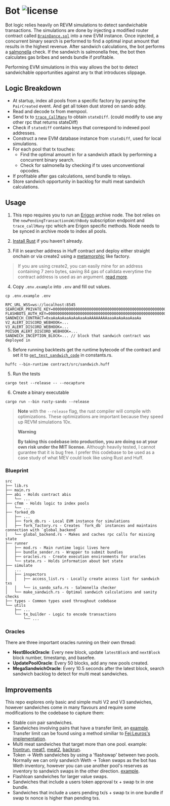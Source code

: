 # Bot ![license](https://img.shields.io/badge/License-MIT-green.svg?label=license)

Bot logic relies heavily on REVM simulations to detect sandwichable transactions. The simulations are done by injecting a modified router contract called [`BrainDance.sol`](https://github.com/mouseless-eth/rusty-sando/blob/master/contract/src/BrainDance.sol) into a new EVM instance. Once injected, a concurrent binary search is performed to find a optimal input amount that results in the highest revenue. After sandwich calculations, the bot performs a [salmonella](https://github.com/Defi-Cartel/salmonella) check. If the sandwich is salmonella free, the bot then calculates gas bribes and sends bundle if profitable. 

Performing EVM simulations in this way allows the bot to detect sandwichable opportunities against any tx that introduces slippage. 

## Logic Breakdown
- At startup, index all pools from a specific factory by parsing the `PairCreated` event. And get all token dust stored on sando addy.
- Read and decode tx from mempool.
- Send tx to [`trace_CallMany`](https://openethereum.github.io/JSONRPC-trace-module#trace_callmany) to obtain `stateDiff`. (could modify to use any other rpc that returns stateDiff)
- Check if `statediff` contains keys that correspond to indexed pool addresses.
- Construct a new EVM database instance from `stateDiff`, used for local simulations.
- For each pool that tx touches:
  - Find the optimal amount in for a sandwich attack by performing a concurrent binary search.
  - Check for salmonella by checking if tx uses unconventional opcodes.
- If profitable after gas calculations, send bundle to relays. 
- Store sandwich opportunity in backlog for multi meat sandwich calculations.

## Usage

1. This repo requires you to run an [Erigon](https://github.com/ledgerwatch/erigon) archive node. The bot relies on the `newPendingTransactionsWithBody` subscription endpoint and `trace_callMany` rpc which are Erigon specific methods. Node needs to be synced in archive mode to index all pools. 

2. [Install Rust](https://www.rust-lang.org/tools/install) if you haven't already. 

3. Fill in searcher address in Huff contract and deploy either straight onchain or via create2 using a [metamorphic](https://github.com/0age/metamorphic) like factory.
> If you are using create2, you can easily mine for an address containing 7 zero bytes, saving 84 gas of calldata everytime the contract address is used as an argument. [read more](https://medium.com/coinmonks/deploy-an-efficient-address-contract-a-walkthrough-cb4be4ffbc70).

4. Copy `.env.example` into `.env` and fill out values.

```console
cp .env.example .env
```

```
RPC_URL_WSS=ws://localhost:8545
SEARCHER_PRIVATE_KEY=0000000000000000000000000000000000000000000000000000000000000001
FLASHBOTS_AUTH_KEY=0000000000000000000000000000000000000000000000000000000000000002
SANDWICH_CONTRACT=0xaAaAaAaaAaAaAaaAaAAAAAAAAaaaAaAaAaaAaaAa
V2_ALERT_DISCORD_WEBHOOK=...
V3_ALERT_DISCORD_WEBHOOK=...
POISON_ALERT_DISCORD_WEBHOOK=...
SANDWICH_INCEPTION_BLOCK=... // block that sandwich contract was deployed in
```

5. Before running backtests get the runtime bytecode of the contract and set it to [`get_test_sandwich_code`](https://github.com/mouseless-eth/rusty-sando/blob/5ddeb4bbf703420de3cd5bc2b0d6885fce4cb0a4/bot/src/utils/constants.rs#L26) in constants.rs.

```console
huffc --bin-runtime contract/src/sandwich.huff
```

5. Run the tests

```
cargo test --release -- --nocapture
```

6. Create a binary executable

```
cargo run --bin rusty-sando --release
```
> **Note**
> with the `--release` flag, the rust compiler will compile with optimizations. These optimizations are important because they speed up REVM simulations 10x. 
>
> **Warning**
>
> **By taking this codebase into production, you are doing so at your own risk under the MIT license.** Although heavily tested, I cannot gurantee that it is bug free. I prefer this codebase to be used as a case study of what MEV could look like using Rust and Huff. 

### Blueprint

```
src
├── lib.rs
├── main.rs
├── abi - Holds contract abis 
│   └── ...
├── cfmm - Holds logic to index pools
│   └── ...
├── forked_db
│   ├── ...
│   ├── fork_db.rs - Local EVM instance for simulations
│   ├── fork_factory.rs - Creates `fork_db` instances and maintains connection with `global_backend`
│   └── global_backend.rs - Makes and caches rpc calls for missing state
├── runner
│   ├── mod.rs - Main runtime logic lives here
│   ├── bundle_sender.rs - Wrapper to submit bundles
│   ├── oracles.rs - Create execution environments for oracles
│   └── state.rs - Holds information about bot state
├── simulate
│   ...
│   ├── inspectors
│   │   ├── access_list.rs - Locally create access list for sandwich txs
│   │   └── is_sando_safu.rs - Salmonella checker
│   └── make_sandwich.rs - Optimal sandwich calculations and sanity checks
├── types - Common types used throughout codebase
└── utils
    ├── ...
    └── tx_builder - Logic to encode transactions
        └── ...
```

### Oracles
There are three important oracles running on their own thread:

- **NextBlockOracle**: Every new block, update `latestBlock` and `nextBlock` block number, timestamp, and basefee. 
- **UpdatePoolOracle**: Every 50 blocks, add any new pools created. 
- **MegaSandwichOracle**: Every 10.5 seconds after the latest block, search sandwich backlog to detect for multi meat sandwiches. 


## Improvements

This repo explores only basic and simple multi V2 and V3 sandwiches, however sandwiches come in many flavours and require some modifications to the codebase to capture them:

- Stable coin pair sandwiches.
- Sandwiches involving pairs that have a transfer limit, an [example](https://eigenphi.io/mev/ethereum/tx/0xe7c1e7d96e63d31f937af48b61d534e32ed9cfdbef066f45d49b967caeea8eed). Transfer limit can be found using a method similiar to [Fej:Leuros's implementation](https://twitter.com/FejLeuros/status/1633379306750767106).
- Multi meat sandwiches that target more than one pool. example: [frontrun](https://etherscan.io/tx/0xa39d28624f6d18a3bd5f5289a70fdc2779782f9a2e2c36dddd95cf882a15da45), [meat1](https://etherscan.io/tx/0xd027b771da68544279262439fd3f1cdef6a438ab6219b510c73c033b4e377296), [meat2](https://etherscan.io/tx/0x288da393cb7c937b8fe29ce0013992063d252372da869e31c6aad689f8b1aaf3), [backrun](https://etherscan.io/tx/0xcf22f2a3c9c67d56282e77e60c09929e0451336a9ed38f037fd484ea29e3cd41).
- Token -> Weth sandwiches by using a 'flashswap' between two pools. Normally we can only sandwich Weth -> Token swaps as the bot has Weth inventory, however you can use another pool's reserves as inventory to sandwich swaps in the other direction. [example](https://eigenphi.io/mev/ethereum/tx/0x502b66ce1a8b71098decc3585c651745c1af55de19e8f29ec6fff4ed2fcd1589).
- Flashloan sandwiches for larger value swaps.
- Sandwiches that include a users token approval tx + swap tx in one bundle. 
- Sandwiches that include a users pending tx/s + swap tx in one bundle if swap tx nonce is higher than pending txs. 
